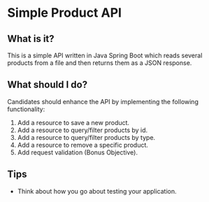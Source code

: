# Simple Product API

## What is it?

This is a simple API written in Java Spring Boot which reads several products from a file and then returns them as a
JSON response.

## What should I do?

Candidates should enhance the API by implementing the following functionality:

1. Add a resource to save a new product.
2. Add a resource to query/filter products by id.
3. Add a resource to query/filter products by type.
4. Add a resource to remove a specific product.
5. Add request validation (Bonus Objective).

## Tips

- Think about how you go about testing your application.